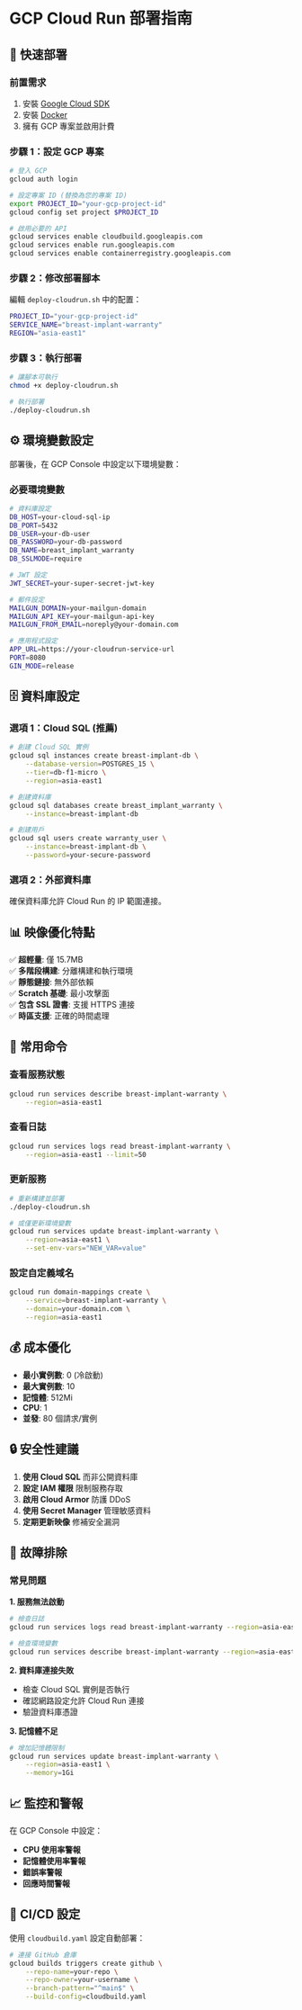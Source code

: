 # GCP Cloud Run 部署指南

## 🚀 **快速部署**

### **前置需求**
1. 安裝 [Google Cloud SDK](https://cloud.google.com/sdk/docs/install)
2. 安裝 [Docker](https://docs.docker.com/get-docker/)
3. 擁有 GCP 專案並啟用計費

### **步驟 1：設定 GCP 專案**
```bash
# 登入 GCP
gcloud auth login

# 設定專案 ID (替換為您的專案 ID)
export PROJECT_ID="your-gcp-project-id"
gcloud config set project $PROJECT_ID

# 啟用必要的 API
gcloud services enable cloudbuild.googleapis.com
gcloud services enable run.googleapis.com
gcloud services enable containerregistry.googleapis.com
```

### **步驟 2：修改部署腳本**
編輯 `deploy-cloudrun.sh` 中的配置：
```bash
PROJECT_ID="your-gcp-project-id"
SERVICE_NAME="breast-implant-warranty"
REGION="asia-east1"
```

### **步驟 3：執行部署**
```bash
# 讓腳本可執行
chmod +x deploy-cloudrun.sh

# 執行部署
./deploy-cloudrun.sh
```

## ⚙️ **環境變數設定**

部署後，在 GCP Console 中設定以下環境變數：

### **必要環境變數**
```bash
# 資料庫設定
DB_HOST=your-cloud-sql-ip
DB_PORT=5432
DB_USER=your-db-user
DB_PASSWORD=your-db-password
DB_NAME=breast_implant_warranty
DB_SSLMODE=require

# JWT 設定
JWT_SECRET=your-super-secret-jwt-key

# 郵件設定
MAILGUN_DOMAIN=your-mailgun-domain
MAILGUN_API_KEY=your-mailgun-api-key
MAILGUN_FROM_EMAIL=noreply@your-domain.com

# 應用程式設定
APP_URL=https://your-cloudrun-service-url
PORT=8080
GIN_MODE=release
```

## 🗄️ **資料庫設定**

### **選項 1：Cloud SQL (推薦)**
```bash
# 創建 Cloud SQL 實例
gcloud sql instances create breast-implant-db \
    --database-version=POSTGRES_15 \
    --tier=db-f1-micro \
    --region=asia-east1

# 創建資料庫
gcloud sql databases create breast_implant_warranty \
    --instance=breast-implant-db

# 創建用戶
gcloud sql users create warranty_user \
    --instance=breast-implant-db \
    --password=your-secure-password
```

### **選項 2：外部資料庫**
確保資料庫允許 Cloud Run 的 IP 範圍連接。

## 📊 **映像優化特點**

✅ **超輕量**: 僅 15.7MB  
✅ **多階段構建**: 分離構建和執行環境  
✅ **靜態鏈接**: 無外部依賴  
✅ **Scratch 基礎**: 最小攻擊面  
✅ **包含 SSL 證書**: 支援 HTTPS 連接  
✅ **時區支援**: 正確的時間處理  

## 🔧 **常用命令**

### **查看服務狀態**
```bash
gcloud run services describe breast-implant-warranty \
    --region=asia-east1
```

### **查看日誌**
```bash
gcloud run services logs read breast-implant-warranty \
    --region=asia-east1 --limit=50
```

### **更新服務**
```bash
# 重新構建並部署
./deploy-cloudrun.sh

# 或僅更新環境變數
gcloud run services update breast-implant-warranty \
    --region=asia-east1 \
    --set-env-vars="NEW_VAR=value"
```

### **設定自定義域名**
```bash
gcloud run domain-mappings create \
    --service=breast-implant-warranty \
    --domain=your-domain.com \
    --region=asia-east1
```

## 💰 **成本優化**

- **最小實例數**: 0 (冷啟動)
- **最大實例數**: 10
- **記憶體**: 512Mi
- **CPU**: 1
- **並發**: 80 個請求/實例

## 🔒 **安全性建議**

1. **使用 Cloud SQL** 而非公開資料庫
2. **設定 IAM 權限** 限制服務存取
3. **啟用 Cloud Armor** 防護 DDoS
4. **使用 Secret Manager** 管理敏感資料
5. **定期更新映像** 修補安全漏洞

## 🚨 **故障排除**

### **常見問題**

**1. 服務無法啟動**
```bash
# 檢查日誌
gcloud run services logs read breast-implant-warranty --region=asia-east1

# 檢查環境變數
gcloud run services describe breast-implant-warranty --region=asia-east1
```

**2. 資料庫連接失敗**
- 檢查 Cloud SQL 實例是否執行
- 確認網路設定允許 Cloud Run 連接
- 驗證資料庫憑證

**3. 記憶體不足**
```bash
# 增加記憶體限制
gcloud run services update breast-implant-warranty \
    --region=asia-east1 \
    --memory=1Gi
```

## 📈 **監控和警報**

在 GCP Console 中設定：
- **CPU 使用率警報**
- **記憶體使用率警報**
- **錯誤率警報**
- **回應時間警報**

## 🔄 **CI/CD 設定**

使用 `cloudbuild.yaml` 設定自動部署：
```bash
# 連接 GitHub 倉庫
gcloud builds triggers create github \
    --repo-name=your-repo \
    --repo-owner=your-username \
    --branch-pattern="^main$" \
    --build-config=cloudbuild.yaml
```
